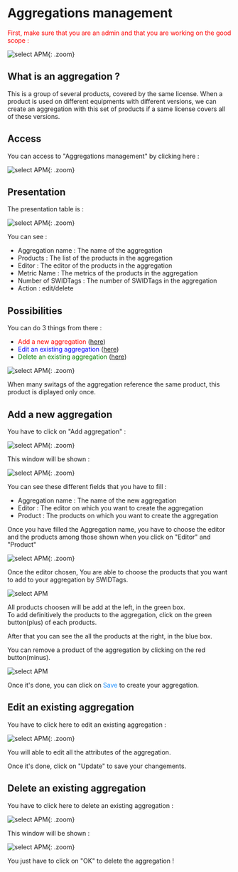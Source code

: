 <link rel="stylesheet" href="../../../css/enlargeImage.css" />

# Aggregations management

<span style="color:red">First, make sure that you are an admin and that you are working on the good scope :</span>

![select APM](../../img/goodScopeu.jpg){: .zoom}

## What is an aggregation ? 

This is a group of several products, covered by the same license. When a product is used on different equipments with different versions, we can create an aggregation with this set of products if a same license covers all of these versions.  

## Access

You can access to "Aggregations management" by clicking here :

![select APM](../../img/aggrMana/access.jpg){: .zoom}



## Presentation

The presentation table is : 

![select APM](../../img/aggrMana/pres.jpg){: .zoom}

You can see :  

- Aggregation name : The name of the aggregation  
- Products : The list of the products in the aggregation  
- Editor : The editor of the products in the aggregation  
- Metric Name : The metrics of the products in the aggregation  
- Number of SWIDTags : The number of SWIDTags in the aggregation  
- Action : edit/delete

## Possibilities

You can do 3 things from there :  
- <span style="color:red">Add a new aggregation</span> ([here](#add-a-new-aggregation))  
- <span style="color:blue">Edit an existing aggregation</span> ([here](#edit-an-existing-aggregation))  
- <span style="color:green">Delete an existing aggregation</span> ([here](#delete-an-existing-aggregation))   

![select APM](../../img/aggrMana/possibilities.jpg){: .zoom}  

When many switags of the aggregation reference the same product, this product is diplayed only once.

## Add a new aggregation

You have to click on "Add aggregation" : 

![select APM](../../img/aggrMana/addAggr1.jpg){: .zoom}

This window will be shown : 

![select APM](../../img/aggrMana/addAggr2.jpg){: .zoom}

You can see these different fields that you have to fill :  
- Aggregation name : The name of the new aggregation  
- Editor : The editor on which you want to create the aggregation   
- Product : The products on which you want to create the aggregation  

Once you have filled the Aggregation name, you have to choose the editor and the products among those shown when you click on "Editor" and "Product"

![select APM](../../img/aggrMana/addAggr3.jpg){: .zoom}

Once the editor chosen, You are able to choose the products that you want to add to your aggregation by SWIDTags.  

![select APM](../../img/aggrMana/addAggr4.jpg)

All products choosen will be add at the left, in the green box.  
To add definitively the products to the aggregation, click on the green button(plus) of each products.  

After that you can see the all the products at the right, in the blue box. 

You can remove a product of the aggregation by clicking on the red button(minus).   

![select APM](../../img/aggrMana/addAggr5.jpg)

Once it's done, you can click on <span style="color:dodgerblue">Save</span> to create your aggregation. 

## Edit an existing aggregation

You have to click here to edit an existing aggregation : 

![select APM](../../img/aggrMana/editAggr1.jpg){: .zoom}

You will able to edit all the attributes of the aggregation. 

Once it's done, click on "Update" to save your changements. 

## Delete an existing aggregation

You have to click here to delete an existing aggregation : 

![select APM](../../img/aggrMana/deleteAggr1.jpg){: .zoom}

This window will be shown : 

![select APM](../../img/aggrMana/deleteAggr2.jpg){: .zoom}

You just have to click on "OK" to delete the aggregation !

<script src="../../../js/zoomImage.js"></script>